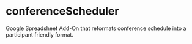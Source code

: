 # conferenceScheduler
Google Spreadsheet Add-On that reformats conference schedule into a participant friendly format.
